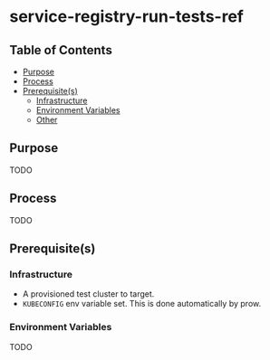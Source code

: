 # service-registry-run-tests-ref

## Table of Contents

- [Purpose](#purpose)
- [Process](#process)
- [Prerequisite(s)](#prerequisites)
    - [Infrastructure](#infrastructure)
    - [Environment Variables](#environment-variables)
    - [Other](#other)

## Purpose

TODO

## Process

TODO

## Prerequisite(s)

### Infrastructure

- A provisioned test cluster to target.
- `KUBECONFIG` env variable set. This is done automatically by prow.

### Environment Variables

TODO